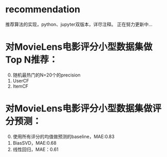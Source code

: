 # recommendation
推荐算法的实现，python、jupyter双版本，详尽注释。
正在努力更新中...

# 对MovieLens电影评分小型数据集做Top N推荐：
0. 随机最热门的N=20个的precision
1. UserCF
2. ItemCF

# 对MovieLens电影评分小型数据集做评分预测：
0. 使用所有评分的均值做预测的baseline，MAE:0.83
1. BiasSVD，MAE:0.68
2. 线性回归，MAE：0.61
